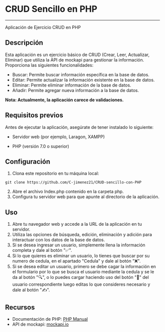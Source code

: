# CRUD Sencillo en PHP

----

Aplicación de Ejercicio CRUD en PHP

## Descripción

Esta aplicación es un ejercicio básico de CRUD (Crear, Leer, Actualizar, Eliminar) que utiliza la API de mockapi para gestionar la información. Proporciona las siguientes funcionalidades:

- Buscar: Permite buscar información específica en la base de datos.
- Editar: Permite actualizar la información existente en la base de datos.
- Eliminar: Permite eliminar información de la base de datos.
- Añadir: Permite agregar nueva información a la base de datos.

**Nota: Actualmente, la aplicación carece de validaciones.**

## Requisitos previos

Antes de ejecutar la aplicación, asegúrate de tener instalado lo siguiente:

- Servidor web (por ejemplo, Laragon, XAMPP)

- PHP (versión 7.0 o superior)

  

## Configuración

1. Clona este repositorio en tu máquina local:

```
git clone https://github.com/C-jimenez21/CRUD-sencillo-con-PHP
```

2. Abre el archivo Index.php contenido en la carpeta php.
3. Configura tu servidor web para que apunte al directorio de la aplicación.

## Uso

1. Abre tu navegador web y accede a la URL de la aplicación en tu servidor.
2. Utiliza las opciones de búsqueda, edición, eliminación y adición para interactuar con los datos de la base de datos.
3. Si se desea ingresar un usuario, simplemente llena la información completa y dale al botón "✅".
4. Si lo que quieres es eliminar un usuario, lo tienes que buscar por su numero de cedula, en el apartado "Cedula" y dale al botón "❌".
5. Si se desea editar un usuario, primero se debe cagar la información en el formulario por lo que se busca el usuario mediante la cedula y se le da al botón "🔍", o lo puedes cargar haciendo uso del botón "🔼" del usuario correspondiente luego editas lo que consideres necesario y dale al botón "✍️".

## Recursos

- Documentación de PHP: [PHP Manual](https://www.php.net/manual/)
- API de mockapi: [mockapi.io](https://6480e3aef061e6ec4d4a000d.mockapi.io/Informacion)

